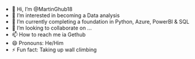 - 👋 Hi, I’m @MartinGhub18
- 👀 I’m interested in becoming a Data analysis
- 🌱 I’m currently completing a foundation in Python, Azure, PowerBI & SQL
- 💞️ I’m looking to collaborate on ...
- 📫 How to reach me ia Gethub
- 😄 Pronouns: He/Him
- ⚡ Fun fact: Taking up wall climbing 

<!---
MartinGhub18/MartinGhub18 is a ✨ special ✨ repository because its `README.md` (this file) appears on your GitHub profile.
You can click the Preview link to take a look at your changes.
--->

